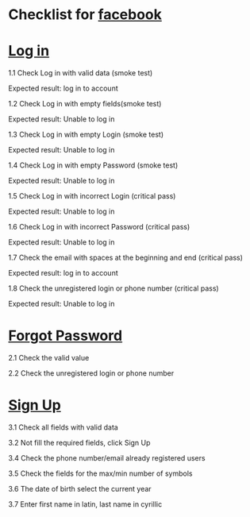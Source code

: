 # Checklist for  [facebook](https://www.facebook.com/)
# [Log in](https://www.facebook.com/)
1.1 Check Log in with valid data (smoke test)

Expected result: log in to  account

1.2 Check Log in with empty fields(smoke test)

Expected result: Unable to log in

1.3 Check Log in with empty Login (smoke test)

Expected result: Unable to log in

1.4 Check Log in with empty Password (smoke test)

Expected result: Unable to log in

1.5 Check Log in with incorrect Login (critical pass)

Expected result: Unable to log in

1.6 Check Log in with incorrect Password (critical pass)

Expected result: Unable to log in

1.7 Сheck the email with spaces at the beginning and end (critical pass)

Expected result: log in to  account

1.8 Сheck the unregistered login or phone number (critical pass)

Expected result: Unable to log in

# [Forgot Password](https://ru-ru.facebook.com/login/identify/?ctx=recover&ars=facebook_login&from_login_screen=0)
2.1 Сheck the valid value

2.2 Сheck the unregistered login or phone number

# [Sign Up](https://www.facebook.com/r.php?locale=ru_RU&display=page)
3.1 Check all fields with valid data

3.2 Not fill  the required fields, click Sign Up

3.4 Check the phone number/email already registered users

3.5 Check the fields for the max/min number of symbols

3.6  The date of birth  select the current year

3.7 Enter first name in latin, last name in cyrillic




